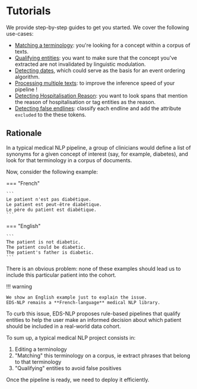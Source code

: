 # Tutorials

We provide step-by-step guides to get you started. We cover the following use-cases:

- [Matching a terminology](./matching-a-terminology.md): you're looking for a concept within a corpus of texts.
- [Qualifying entities](./qualifying-entities.md): you want to make sure that the concept you've extracted are not invalidated by linguistic modulation.
- [Detecting dates](./detecting-dates.md), which could serve as the basis for an event ordering algorithm.
- [Processing multiple texts](./multiple-texts.md): to improve the inference speed of your pipeline !
- [Detecting Hospitalisation Reason](./reason.md): you want to look spans that mention the reason of hospitalisation or tag entities as the reason.
- [Detecting false endlines](./endlines.md): classify each endline and add the attribute `excluded` to the these tokens.

## Rationale

In a typical medical NLP pipeline, a group of clinicians would define a list of synonyms for a given concept of interest (say, for example, diabetes), and look for that terminology in a corpus of documents.

Now, consider the following example:

=== "French"

    ```
    Le patient n'est pas diabétique.
    Le patient est peut-être diabétique.
    Le père du patient est diabétique.
    ```

=== "English"

    ```
    The patient is not diabetic.
    The patient could be diabetic.
    The patient's father is diabetic.
    ```

There is an obvious problem: none of these examples should lead us to include this particular patient into the cohort.

!!! warning

    We show an English example just to explain the issue.
    EDS-NLP remains a **French-language** medical NLP library.

To curb this issue, EDS-NLP proposes rule-based pipelines that qualify entities to help the user make an informed decision about which patient should be included in a real-world data cohort.

To sum up, a typical medical NLP project consists in:

1. Editing a terminology
2. "Matching" this terminology on a corpus, ie extract phrases that belong to that terminology
3. "Qualifying" entities to avoid false positives

Once the pipeline is ready, we need to deploy it efficiently.
